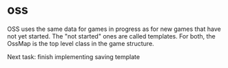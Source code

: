# oss

OSS uses the same data for games in progress as for new games that have not yet started. The "not started" ones are called templates.  For both, the OssMap is the top level class in the game structure.

Next task:  finish implementing saving template